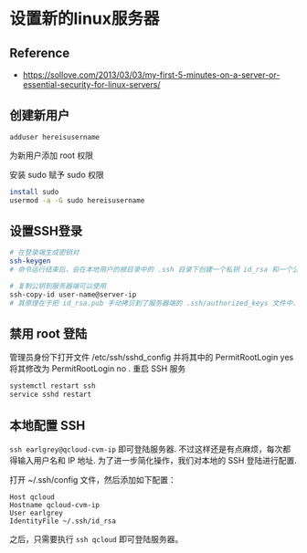 # 设置新的linux服务器

## Reference

- https://sollove.com/2013/03/03/my-first-5-minutes-on-a-server-or-essential-security-for-linux-servers/

## 创建新用户

```console
adduser hereisusername
```

为新用户添加 root 权限

安装 sudo
赋予 sudo 权限

```bash
install sudo
usermod -a -G sudo hereisusername
```

## 设置SSH登录

```bash
# 在登录端生成密钥对
ssh-keygen
# 命令运行结束后，会在本地用户的根目录中的 .ssh 目录下创建一个私钥 id_rsa 和一个公钥 id_rsa.pub

# 复制公钥到服务器端可以使用
ssh-copy-id user-name@server-ip
# 其原理在于把 id_rsa.pub 手动拷贝到了服务器端的 .ssh/authorized_keys 文件中.
```

## 禁用 root 登陆

管理员身份下打开文件  /etc/ssh/sshd_config 并将其中的
PermitRootLogin yes 将其修改为 PermitRootLogin no .
重启 SSH 服务

```bash
systemctl restart ssh
service sshd restart
```

## 本地配置 SSH

`ssh earlgrey@qcloud-cvm-ip` 即可登陆服务器.
不过这样还是有点麻烦，每次都得输入用户名和 IP 地址.
为了进一步简化操作，我们对本地的 SSH 登陆进行配置.

打开 ~/.ssh/config 文件，然后添加如下配置：

```config
Host qcloud
Hostname qcloud-cvm-ip
User earlgrey
IdentityFile ~/.ssh/id_rsa
```

之后，只需要执行 `ssh qcloud` 即可登陆服务器。

